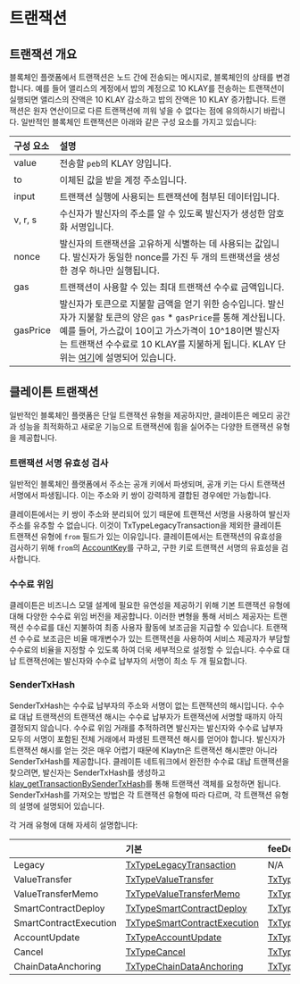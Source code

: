 # 트랜잭션

## 트랜잭션 개요 <a id="transactions-overview"></a>

블록체인 플랫폼에서 트랜잭션은 노드 간에 전송되는 메시지로, 블록체인의 상태를 변경합니다. 예를 들어 앨리스의 계정에서 밥의 계정으로 10 KLAY를 전송하는 트랜잭션이 실행되면 앨리스의 잔액은 10 KLAY 감소하고 밥의 잔액은 10 KLAY 증가합니다. 트랜잭션은 원자 연산이므로 다른 트랜잭션에 끼워 넣을 수 없다는 점에 유의하시기 바랍니다. 일반적인 블록체인 트랜잭션은 아래와 같은 구성 요소를 가지고 있습니다:

| 구성 요소 | 설명 |
| :--- | :--- |
| value | 전송할 `peb`의 KLAY 양입니다. |
| to | 이체된 값을 받을 계정 주소입니다. |
| input | 트랜잭션 실행에 사용되는 트랜잭션에 첨부된 데이터입니다. |
| v, r, s | 수신자가 발신자의 주소를 알 수 있도록 발신자가 생성한 암호화 서명입니다. |
| nonce | 발신자의 트랜잭션을 고유하게 식별하는 데 사용되는 값입니다. 발신자가 동일한 nonce를 가진 두 개의 트랜잭션을 생성한 경우 하나만 실행됩니다. |
| gas | 트랜잭션이 사용할 수 있는 최대 트랜잭션 수수료 금액입니다. |
| gasPrice | 발신자가 토큰으로 지불할 금액을 얻기 위한 승수입니다. 발신자가 지불할 토큰의 양은 `gas` \* `gasPrice`를 통해 계산됩니다. 예를 들어, 가스값이 10이고 가스가격이 10^18이면 발신자는 트랜잭션 수수료로 10 KLAY를 지불하게 됩니다. KLAY 단위는 [여기](../klaytn-native-coin-klay.md#units-of-klay)에 설명되어 있습니다. |

## 클레이튼 트랜잭션 <a id="klaytn-transactions"></a>

일반적인 블록체인 플랫폼은 단일 트랜잭션 유형을 제공하지만, 클레이튼은 메모리 공간과 성능을 최적화하고 새로운 기능으로 트랜잭션에 힘을 실어주는 다양한 트랜잭션 유형을 제공합니다.

### 트랜잭션 서명 유효성 검사 <a id="signature-validation-of-transactions"></a>

일반적인 블록체인 플랫폼에서 주소는 공개 키에서 파생되며, 공개 키는 다시 트랜잭션 서명에서 파생됩니다. 이는 주소와 키 쌍이 강력하게 결합된 경우에만 가능합니다.

클레이튼에서는 키 쌍이 주소와 분리되어 있기 때문에 트랜잭션 서명을 사용하여 발신자 주소를 유추할 수 없습니다. 이것이 TxTypeLegacyTransaction을 제외한 클레이튼 트랜잭션 유형에 `from` 필드가 있는 이유입니다. 클레이튼에서는 트랜잭션의 유효성을 검사하기 위해 `from`의 [AccountKey](../accounts.md#account-key)를 구하고, 구한 키로 트랜잭션 서명의 유효성을 검사합니다.

### 수수료 위임 <a id="fee-delegation"></a>

클레이튼은 비즈니스 모델 설계에 필요한 유연성을 제공하기 위해 기본 트랜잭션 유형에 대해 다양한 수수료 위임 버전을 제공합니다. 이러한 변형을 통해 서비스 제공자는 트랜잭션 수수료를 대신 지불하여 최종 사용자 활동에 보조금을 지급할 수 있습니다. 트랜잭션 수수료 보조금은 비율 매개변수가 있는 트랜잭션을 사용하여 서비스 제공자가 부담할 수수료의 비율을 지정할 수 있도록 하여 더욱 세부적으로 설정할 수 있습니다. 수수료 대납 트랜잭션에는 발신자와 수수료 납부자의 서명이 최소 두 개 필요합니다.

### SenderTxHash <a id="sendertxhash"></a>

SenderTxHash는 수수료 납부자의 주소와 서명이 없는 트랜잭션의 해시입니다. 수수료 대납 트랜잭션의 트랜잭션 해시는 수수료 납부자가 트랜잭션에 서명할 때까지 아직 결정되지 않습니다. 수수료 위임 거래를 추적하려면 발신자는 발신자와 수수료 납부자 모두의 서명이 포함된 전체 거래에서 파생된 트랜잭션 해시를 얻어야 합니다. 발신자가 트랜잭션 해시를 얻는 것은 매우 어렵기 때문에 Klaytn은 트랜잭션 해시뿐만 아니라 SenderTxHash를 제공합니다. 클레이튼 네트워크에서 완전한 수수료 대납 트랜잭션을 찾으려면, 발신자는 SenderTxHash를 생성하고 [klay_getTransactionBySenderTxHash](../../references/json-rpc/klay/transaction.md#klay_gettransactionbysendertxhash)를 통해 트랜잭션 객체를 요청하면 됩니다. SenderTxHash를 가져오는 방법은 각 트랜잭션 유형에 따라 다르며, 각 트랜잭션 유형의 설명에 설명되어 있습니다.

각 거래 유형에 대해 자세히 설명합니다:

| | 기본 | feeDelegation | 부분 수수료 위임 |
| :--- | :--- | :--- | :--- |
| Legacy | [TxTypeLegacyTransaction](./basic.md#txtypelegacytransaction) | N/A | N/A | N/A |
| ValueTransfer | [TxTypeValueTransfer](./basic.md#txtypevaluetransfer) | [TxTypeFeeDelegatedValueTransfer](./fee-delegation.md#txtypefeedelegatedvaluetransfer) | [TxTypeFeeDelegatedValueTransferWithRatio](./partial-fee-delegation.md#txtypefeedelegatedvaluetransferwithratio) |
| ValueTransferMemo | [TxTypeValueTransferMemo](./basic.md#txtypevaluetransfermemo) | [TxTypeFeeDelegatedValueTransferMemo](./fee-delegation.md#txtypefeedelegatedvaluetransfermemo) | [TxTypeFeeDelegatedValueTransferMemoWithRatio](./partial-fee-delegation.md#txtypefeedelegatedvaluetransfermemowithratio) |
| SmartContractDeploy | [TxTypeSmartContractDeploy](./basic.md#txtypesmartcontractdeploy) | [TxTypeFeeDelegatedSmartContractDeploy](./fee-delegation.md#txtypefeedelegatedsmartcontractdeploy) | [TxTypeFeeDelegatedSmartContractDeployWithRatio](./partial-fee-delegation.md#txtypefeedelegatedsmartcontractdeploywithratio) |
| SmartContractExecution | [TxTypeSmartContractExecution](./basic.md#txtypesmartcontractexecution) | [TxTypeFeeDelegatedSmartContractExecution](./fee-delegation.md#txtypefeedelegatedsmartcontractexecution) | [TxTypeFeeDelegatedSmartContractExecutionWithRatio](./partial-fee-delegation.md#txtypefeedelegatedsmartcontractexecutionwithratio) |
| AccountUpdate | [TxTypeAccountUpdate](./basic.md#txtypeaccountupdate) | [TxTypeFeeDelegatedAccountUpdate](./fee-delegation.md#txtypefeedelegatedaccountupdate) | [TxTypeFeeDelegatedAccountUpdateWithRatio](./partial-fee-delegation.md#txtypefeedelegatedaccountupdatewithratio) |
| Cancel | [TxTypeCancel](./basic.md#txtypecancel) | [TxTypeFeeDelegatedCancel](./fee-delegation.md#txtypefeedelegatedcancel) | [TxTypeFeeDelegatedCancelWithRatio](./partial-fee-delegation.md#txtypefeedelegatedcancelwithratio) |
| ChainDataAnchoring | [TxTypeChainDataAnchoring](./basic.md#txtypechaindataanchoring) | [TxTypeFeeDelegatedChainDataAnchoring](./fee-delegation.md#txtypefeedelegatedchaindataanchoring) | [TxTypeFeeDelegatedChainDataAnchoringWithRatio](./partial-fee-delegation.md#txtypefeedelegatedchaindataanchoringwithratio)|


